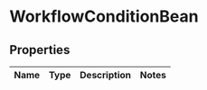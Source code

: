 # WorkflowConditionBean

## Properties
Name | Type | Description | Notes
------------ | ------------- | ------------- | -------------
